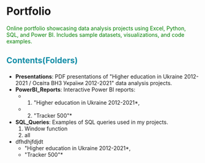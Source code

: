 # Portfolio
<p style="color: green;">Online portfolio showcasing data analysis projects using Excel, Python, SQL, and Power BI. Includes sample datasets, visualizations, and code examples.</p>

## <p style="color: #118DA7;">Contents(Folders)</p>

- **Presentations**: PDF presentations of  "Higher education in Ukraine 2012-2021 / Освіта ВНЗ України 2012-2021" data analysis projects.
- **PowerBI_Reports**: Interactive Power BI reports:
    * 1. "Higher education in Ukraine 2012-2021*, 
    * 2. "Tracker 500"*
- **SQL_Queries**: Examples of SQL queries used in my projects.
  1. Window function
  2. all
- dfhdhjfdjdt
    * "Higher education in Ukraine 2012-2021*, 
    * "Tracker 500"*

